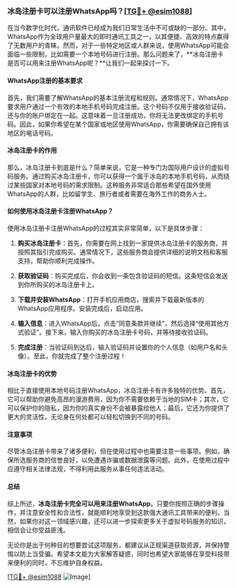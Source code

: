 ### 冰岛注册卡可以注册WhatsApp吗？[[TG💪+ @esim1088](https://t.me/s/esim1088)]

在当今数字化时代，通讯软件已经成为我们日常生活中不可或缺的一部分。其中，WhatsApp作为全球用户量最大的即时通讯工具之一，以其便捷、高效的特点赢得了无数用户的青睐。然而，对于一些特定地区或人群来说，使用WhatsApp可能会面临一些限制，比如需要一个本地号码进行注册。那么问题来了，**冰岛注册卡是否可以用来注册WhatsApp呢？**让我们一起来探讨一下。

#### WhatsApp注册的基本要求

首先，我们需要了解WhatsApp的基本注册流程和规则。通常情况下，WhatsApp要求用户通过一个有效的本地手机号码完成注册。这个号码不仅用于接收验证码，还与你的账户绑定在一起。这意味着一旦注册成功，你将无法更改绑定的手机号码。因此，如果你希望在某个国家或地区使用WhatsApp，你需要确保自己拥有该地区的电话号码。

#### 冰岛注册卡的作用

那么，冰岛注册卡到底是什么？简单来说，它是一种专门为国际用户设计的虚拟号码服务。通过购买冰岛注册卡，你可以获得一个属于冰岛的本地手机号码，从而绕过某些国家对本地号码的需求限制。这种服务非常适合那些希望在国外使用WhatsApp的人群，比如留学生、旅行者或者需要在海外工作的商务人士。

#### 如何使用冰岛注册卡注册WhatsApp？

使用冰岛注册卡注册WhatsApp的过程其实非常简单，以下是具体步骤：

1. **购买冰岛注册卡**：首先，你需要在网上找到一家提供冰岛注册卡的服务商，并按照其指引完成购买。通常情况下，这些服务商会提供详细的说明文档和客服支持，帮助你顺利完成操作。

2. **获取验证码**：购买完成后，你会收到一条包含验证码的短信。这条短信会发送到你所购买的冰岛注册卡上。

3. **下载并安装WhatsApp**：打开手机应用商店，搜索并下载最新版本的WhatsApp应用程序。安装完成后，启动应用。

4. **输入信息**：进入WhatsApp后，点击“同意条款并继续”，然后选择“使用其他方式验证”。接下来，输入你购买的冰岛注册卡号码，并等待接收验证码。

5. **完成注册**：当验证码到达后，输入验证码并设置你的个人信息（如用户名和头像）。至此，你就完成了整个注册过程！

#### 冰岛注册卡的优势

相比于直接使用本地号码注册WhatsApp，冰岛注册卡有许多独特的优势。首先，它可以帮助你避免高昂的漫游费用，因为你不需要依赖于当地的SIM卡；其次，它可以保护你的隐私，因为你的真实身份不会被暴露给他人；最后，它还为你提供了更大的灵活性，无论身在何处都可以轻松切换到不同的号码。

#### 注意事项

尽管冰岛注册卡带来了诸多便利，但在使用过程中也需要注意一些事项。例如，确保所选服务商的信誉良好，以免遭遇诈骗或数据泄露等问题。此外，在使用过程中应遵守相关法律法规，不得利用此服务从事任何违法活动。

#### 总结

综上所述，**冰岛注册卡完全可以用来注册WhatsApp**。只要你按照正确的步骤操作，并注意安全性和合法性，就能顺利地享受到这款强大通讯工具带来的便利。当然，如果你对这一领域感兴趣，还可以进一步探索更多关于虚拟号码服务的知识，相信会让你受益匪浅。

无论你是出于何种目的想要尝试这项服务，都建议从正规渠道获取资源，并保持警惕以防上当受骗。希望本文能为大家解答疑惑，同时也希望大家能够在享受科技带来便利的同时，不忘维护自身权益。

[[TG💪+ @esim1088](https://t.me/s/esim1088) ![Image](https://i.postimg.cc/4NQfJmqS/Snipaste-2025-05-13-00-14-12.png)]
